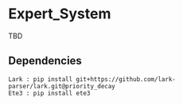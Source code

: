 # Expert_System
TBD

## Dependencies

```
Lark : pip install git+https://github.com/lark-parser/lark.git@priority_decay
Ete3 : pip install ete3
```
